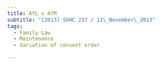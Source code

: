 ```yaml
---
title: AYL v AYM 
subtitle: "[2013] SGHC 237 / 11\_November\_2013"
tags:
  - Family Law
  - Maintenance
  - Variation of consent order

---
```



